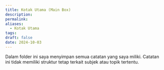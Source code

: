 ```yaml
---
title: Kotak Utama (Main Box)
description: 
permalink: 
aliases:
  - Kotak Utama
tags: 
draft: false
date: 2024-10-03
---
```

Dalam folder ini saya menyimpan semua catatan yang saya miliki. Catatan ini tidak memiliki struktur tetap terkait subjek atau topik tertentu. 

